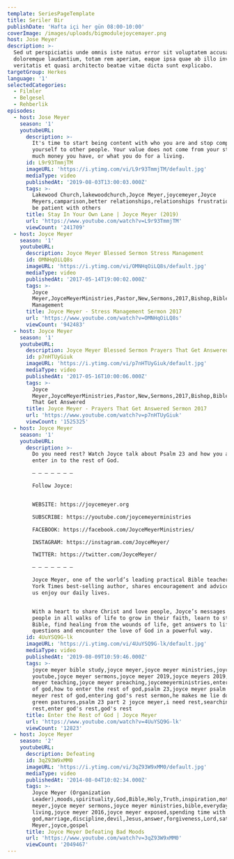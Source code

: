 ```yaml
---
template: SeriesPageTemplate
title: Seriler Bir
publishDate: 'Hafta içi her gün 08:00-10:00'
coverImage: /images/uploads/bigmodulejoycemayer.png
host: Jose Meyer
description: >-
  Sed ut perspiciatis unde omnis iste natus error sit voluptatem accusantium
  doloremque laudantium, totam rem aperiam, eaque ipsa quae ab illo inventore
  veritatis et quasi architecto beatae vitae dicta sunt explicabo.
targetGroup: Herkes
language: '1'
selectedCategories:
  - Filmler
  - Belgesel
  - Rehberlik
episodes:
  - host: Jose Meyer
    season: '1'
    youtubeURL:
      description: >-
        It's time to start being content with who you are and stop comparing
        yourself to other people. Your value does not come from your status, how
        much money you have, or what you do for a living.  
      id: L9r93TmmjTM
      imageURL: 'https://i.ytimg.com/vi/L9r93TmmjTM/default.jpg'
      mediaType: video
      publishedAt: '2019-08-03T13:00:03.000Z'
      tags: >-
        Lakewood Church,lakewoodchurch,Joyce Meyer,joycemeyer,Joyce
        Meyers,camparison,better relationships,relationships frustrations,how to
        be patient with others
      title: Stay In Your Own Lane | Joyce Meyer (2019)
      url: 'https://www.youtube.com/watch?v=L9r93TmmjTM'
      viewCount: '241709'
  - host: Joyce Meyer
    season: '1'
    youtubeURL:
      description: Joyce Meyer Blessed Sermon Stress Management
      id: OMNHqOiLQ8s
      imageURL: 'https://i.ytimg.com/vi/OMNHqOiLQ8s/default.jpg'
      mediaType: video
      publishedAt: '2017-05-14T19:00:02.000Z'
      tags: >-
        Joyce
        Meyer,JoyceMeyerMinistries,Pastor,New,Sermons,2017,Bishop,Bible,Preacher,Preaching,Ministry,Stress
        Management
      title: Joyce Meyer - Stress Management Sermon 2017
      url: 'https://www.youtube.com/watch?v=OMNHqOiLQ8s'
      viewCount: '942483'
  - host: Joyce Meyer
    season: '1'
    youtubeURL:
      description: Joyce Meyer Blessed Sermon Prayers That Get Answered
      id: p7nHTUyGiuk
      imageURL: 'https://i.ytimg.com/vi/p7nHTUyGiuk/default.jpg'
      mediaType: video
      publishedAt: '2017-05-16T10:00:06.000Z'
      tags: >-
        Joyce
        Meyer,JoyceMeyerMinistries,Pastor,New,Sermons,2017,Bishop,Bible,Preacher,Preaching,Ministry,Prayers
        That Get Answered
      title: Joyce Meyer - Prayers That Get Answered Sermon 2017
      url: 'https://www.youtube.com/watch?v=p7nHTUyGiuk'
      viewCount: '1525325'
  - host: Joyce Meyer
    season: '1'
    youtubeURL:
      description: >-
        Do you need rest? Watch Joyce talk about Psalm 23 and how you are to
        enter in to the rest of God.

        – – – – – – –

        Follow Joyce:


        WEBSITE: https://joycemeyer.org 

        SUBSCRIBE: https://youtube.com/joycemeyerministries

        FACEBOOK: https://facebook.com/JoyceMeyerMinistries/ 

        INSTAGRAM: https://instagram.com/JoyceMeyer/ 

        TWITTER: https://twitter.com/JoyceMeyer/  

        – – – – – – –

        Joyce Meyer, one of the world’s leading practical Bible teachers and New
        York Times best-selling author, shares encouragement and advice to help
        us enjoy our daily lives.


        With a heart to share Christ and love people, Joyce’s messages help
        people in all walks of life to grow in their faith, learn to study the
        Bible, find healing from the wounds of life, get answers to life’s
        questions and encounter the love of God in a powerful way.
      id: 4UuYSQ9G-lk
      imageURL: 'https://i.ytimg.com/vi/4UuYSQ9G-lk/default.jpg'
      mediaType: video
      publishedAt: '2019-08-09T10:59:46.000Z'
      tags: >-
        joyce meyer bible study,joyce meyer,joyce meyer ministries,joyce meyer
        youtube,joyce meyer sermons,joyce meyer 2019,joyce meyers 2019,joyce
        meyer teaching,joyce meyer preaching,joycemeyerministries,enter the rest
        of god,how to enter the rest of god,psalm 23,joyce meyer psalm 23,joyce
        meyer rest of god,entering god's rest sermon,he makes me lie down in
        green pastures,psalm 23 part 2 joyce meyer,i need rest,searching for
        rest,enter god's rest,god's rest
      title: Enter the Rest of God | Joyce Meyer
      url: 'https://www.youtube.com/watch?v=4UuYSQ9G-lk'
      viewCount: '12823'
  - host: Joyce Meyer
    season: '2'
    youtubeURL:
      description: Defeating
      id: 3qZ93W9xMM0
      imageURL: 'https://i.ytimg.com/vi/3qZ93W9xMM0/default.jpg'
      mediaType: video
      publishedAt: '2014-08-04T10:02:34.000Z'
      tags: >-
        Joyce Meyer (Organization
        Leader),moods,spirituality,God,Bible,Holy,Truth,inspiration,motivation,success,self-discovery,joyce
        meyer,joyce meyer sermons,joyce meyer ministries,bible,everyday
        living,joyce meyer 2016,joyce meyer exposed,spending time with
        god,marriage,discipline,devil,Jesus,answer,forgiveness,Lord,satan,love,faith,religion,scriptures,pastor,sermon,life,teachings,Joyce
        Meyer,joyce,gospel
      title: Joyce Meyer Defeating Bad Moods
      url: 'https://www.youtube.com/watch?v=3qZ93W9xMM0'
      viewCount: '2049467'
---
```


